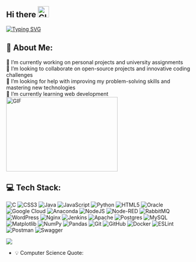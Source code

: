## Hi there <img src="https://github.com/user-attachments/assets/844aaad5-66b1-465a-a000-b15613d8ea9c" width="30" height="30" alt="GIF">  

[![Typing SVG](https://readme-typing-svg.demolab.com/?lines=I’m+spyrostratis;Computer+science+student)](https://git.io/typing-svg)  
## 💫 About Me:
🔭 I’m currently working on personal projects and university assignments<br>
🔗 I’m looking to collaborate on open-source projects and innovative coding challenges<br>
🤝 I’m looking for help with improving my problem-solving skills and mastering new technologies<br>
🌱 I’m currently learning web development<br>
<img src="https://github.com/user-attachments/assets/a5e5d5ff-444c-4ff7-96de-d2aeb1132619" width="300" height="200" alt="GIF">


## 💻 Tech Stack:
![C](https://img.shields.io/badge/c-%2300599C.svg?style=plastic&logo=c&logoColor=white) 
![CSS3](https://img.shields.io/badge/css3-%231572B6.svg?style=plastic&logo=css3&logoColor=white) 
![Java](https://img.shields.io/badge/java-%23ED8B00.svg?style=plastic&logo=openjdk&logoColor=white) 
![JavaScript](https://img.shields.io/badge/javascript-%23323330.svg?style=plastic&logo=javascript&logoColor=%23F7DF1E) 
![Python](https://img.shields.io/badge/python-3670A0?style=plastic&logo=python&logoColor=ffdd54) 
![HTML5](https://img.shields.io/badge/html5-%23E34F26.svg?style=plastic&logo=html5&logoColor=white) 
![Oracle](https://img.shields.io/badge/Oracle-F80000?style=plastic&logo=oracle&logoColor=white) 
![Google Cloud](https://img.shields.io/badge/GoogleCloud-%234285F4.svg?style=plastic&logo=google-cloud&logoColor=white) 
![Anaconda](https://img.shields.io/badge/Anaconda-%2344A833.svg?style=plastic&logo=anaconda&logoColor=white) 
![NodeJS](https://img.shields.io/badge/node.js-6DA55F?style=plastic&logo=node.js&logoColor=white) 
![Node-RED](https://img.shields.io/badge/Node--RED-%238F0000.svg?style=plastic&logo=node-red&logoColor=white) 
![RabbitMQ](https://img.shields.io/badge/rabbitmq-FF6600?style=plastic&logo=rabbitmq&logoColor=white) 
![WordPress](https://img.shields.io/badge/WordPress-%23117AC9.svg?style=plastic&logo=WordPress&logoColor=white) 
![Nginx](https://img.shields.io/badge/nginx-%23009639.svg?style=plastic&logo=nginx&logoColor=white) 
![Jenkins](https://img.shields.io/badge/jenkins-%232C5263.svg?style=plastic&logo=jenkins&logoColor=white) 
![Apache](https://img.shields.io/badge/apache-%23D42029.svg?style=plastic&logo=apache&logoColor=white) 
![Postgres](https://img.shields.io/badge/postgres-%23316192.svg?style=plastic&logo=postgresql&logoColor=white) 
![MySQL](https://img.shields.io/badge/mysql-4479A1.svg?style=plastic&logo=mysql&logoColor=white) 
![Matplotlib](https://img.shields.io/badge/Matplotlib-%23ffffff.svg?style=plastic&logo=Matplotlib&logoColor=black) 
![NumPy](https://img.shields.io/badge/numpy-%23013243.svg?style=plastic&logo=numpy&logoColor=white) 
![Pandas](https://img.shields.io/badge/pandas-%23150458.svg?style=plastic&logo=pandas&logoColor=white) 
![Git](https://img.shields.io/badge/git-%23F05033.svg?style=plastic&logo=git&logoColor=white) 
![GitHub](https://img.shields.io/badge/github-%23121011.svg?style=plastic&logo=github&logoColor=white) 
![Docker](https://img.shields.io/badge/docker-%230db7ed.svg?style=plastic&logo=docker&logoColor=white) 
![ESLint](https://img.shields.io/badge/ESLint-4B3263?style=plastic&logo=eslint&logoColor=white) 
![Postman](https://img.shields.io/badge/Postman-FF6C37?style=plastic&logo=postman&logoColor=white) 
![Swagger](https://img.shields.io/badge/-Swagger-%23Clojure?style=plastic&logo=swagger&logoColor=white)
<!---
spyrostratis/spyrostratis is a ✨ special ✨ repository because its `README.md` (this file) appears on your GitHub profile.
You can click the Preview link to take a look at your changes.
--->  
![](https://github-profile-trophy.vercel.app/?username=spyrostratis&theme=radical&no-frame=false&no-bg=true&margin-w=4&title=Commits,Repositories)

<!-- - 📫 How to reach me ...  --->

- 💡 Computer Science Quote: <!-- CS_QUOTE -->
